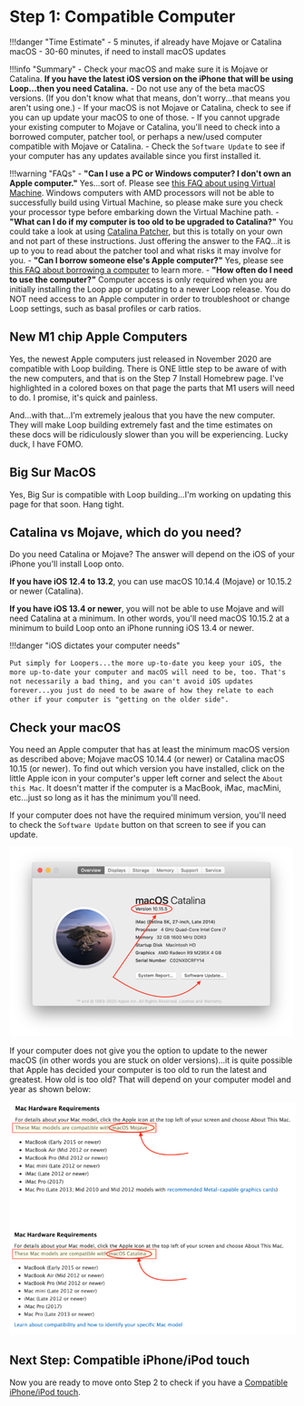 # Step 1: Compatible Computer

!!!danger "Time Estimate"
    - 5 minutes, if already have Mojave or Catalina macOS
    - 30-60 minutes, if need to install macOS updates

!!!info "Summary"
    - Check your macOS and make sure it is Mojave or Catalina. **If you have the latest iOS version on the iPhone that will be using Loop...then you need Catalina.**
    - Do not use any of the beta macOS versions. (If you don't know what that means, don't worry...that means you aren't using one.)
    - If your macOS is not Mojave or Catalina, check to see if you can up update your macOS to one of those.
    - If you cannot upgrade your existing computer to Mojave or Catalina, you'll need to check into a borrowed computer, patcher tool, or perhaps a new/used computer compatible with Mojave or Catalina.
    - Check the `Software Update` to see if your computer has any updates available since you first installed it.

!!!warning "FAQs"
    - **"Can I use a PC or Windows computer? I don't own an Apple computer."** Yes...sort of. Please see [this FAQ about using Virtual Machine](/faqs/FAQs/#can-i-use-a-pc-or-windows-computer-to-build). Windows computers with AMD processors will not be able to successfully build using Virtual Machine, so please make sure you check your processor type before embarking down the Virtual Machine path.
    - **"What can I do if my computer is too old to be upgraded to Catalina?"** You could take a look at using [Catalina Patcher](http://dosdude1.com/catalina/), but this is totally on your own and not part of these instructions. Just offering the answer to the FAQ...it is up to you to read about the patcher tool and what risks it may involve for you.
    - **"Can I borrow someone else's Apple computer?"** Yes, please see [this FAQ about borrowing a computer](/faqs/FAQs/#do-i-need-to-own-my-own-apple-computer) to learn more.
    - **"How often do I need to use the computer?"** Computer access is only required when you are initially installing the Loop app or updating to a newer Loop release. You do NOT need access to an Apple computer in order to troubleshoot or change Loop settings, such as basal profiles or carb ratios.

## New M1 chip Apple Computers

Yes, the newest Apple computers just released in November 2020 are compatible with Loop building. There is ONE little step to be aware of with the new computers, and that is on the Step 7 Install Homebrew page. I've highlighted in a colored boxes on that page the parts that M1 users will need to do. I promise, it's quick and painless.

And...with that...I'm extremely jealous that you have the new computer. They will make Loop building extremely fast and the time estimates on these docs will be ridiculously slower than you will be experiencing. Lucky duck, I have FOMO.

## Big Sur MacOS

Yes, Big Sur is compatible with Loop building...I'm working on updating this page for that soon. Hang tight.

## Catalina vs Mojave, which do you need?

Do you need Catalina or Mojave? The answer will depend on the iOS of your iPhone you'll install Loop onto.

**If you have iOS 12.4 to 13.2**, you can use macOS 10.14.4 (Mojave) or 10.15.2 or newer (Catalina).

**If you have iOS 13.4 or newer**, you will not be able to use Mojave and will need Catalina at a minimum. In other words, you'll need macOS 10.15.2 at a minimum to build Loop onto an iPhone running iOS 13.4 or newer.

!!!danger "iOS dictates your computer needs"

    Put simply for Loopers...the more up-to-date you keep your iOS, the more up-to-date your computer and macOS will need to be, too. That's not necessarily a bad thing, and you can't avoid iOS updates forever...you just do need to be aware of how they relate to each other if your computer is "getting on the older side".

## Check your macOS

You need an Apple computer that has at least the minimum macOS version as described above; Mojave macOS 10.14.4 (or newer) or Catalina macOS 10.15 (or newer). To find out which version you have installed, click on the little Apple icon in your computer's upper left corner and select the `About this Mac`. It doesn't matter if the computer is a MacBook, iMac, macMini, etc...just so long as it has the minimum you'll need.

If your computer does not have the required minimum version, you'll need to check the `Software Update` button on that screen to see if you can update.

![img/macosx.png](img/macosx.png)

If your computer does not give you the option to update to the newer macOS (in other words you are stuck on older versions)...it is quite possible that Apple has decided your computer is too old to run the latest and greatest. How old is too old? That will depend on your computer model and year as shown below:

![img/mojave-minimum.png](img/mojave-minimum.png)

## Next Step: Compatible iPhone/iPod touch

Now you are ready to move onto Step 2 to check if you have a [Compatible iPhone/iPod touch](step2.md).
